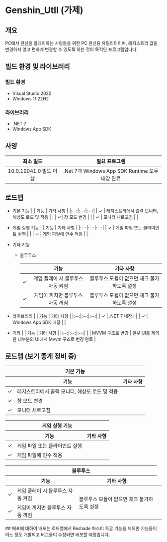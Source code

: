 # Genshin_UtIl (가제)


## 개요
PC에서 원신을 플레이하는 사람들을 위한 PC 원신용 유틸리티이며, 레지스트리 값을 변경하지 않고 편하게 변경할 수 있도록 하는 것이 목적인 프로그램입니다.


## 빌드 환경 및 라이브러리
### 빌드 환경
- Visual Studio 2022
- Windows 11 22H2

### 라이브러리
- .NET 7
- Windows App SDK


## 사양
| 최소 빌드  | 필요 프로그램  |
|:--:|:-:|
|  10.0.19041.0 빌드 이상 | .Net 7과 Windows App SDK Runtime 모두 내장 완료 |


## 로드맵
- 기본 기능
  |   | 기능 | 기타 사항 |
  |:--:|:--:|:--:|
  | &check; | 레지스트리에서 출력 모니터, 해상도 로드 및 적용 |  |
  | &check;| 창 모드 변경 |  |
  | &check; | 모니터 새로고침 |  |

- 게임 실행 기능
  |   | 기능 | 기타 사항 |
  |:--:|:--:|:--:|
  | &check; | 게임 파일 또는 클라이언트 실행 | |
  | &check; | 게임 파일에 인수 적용 |  |

- 기타 기능
  - 블루투스
  
    |   | 기능 | 기타 사항 |
    |:--:|:--:|:--:|
    | &check; | 게임 플레이 시 블루투스 자동 켜짐 | 블루투스 모듈이 없으면 체크 불가하도록 설정 |
    | &check; | 게임이 꺼지면 블루투스 자동 꺼짐 | 블루투스 모듈이 없으면 체크 불가하도록 설정 |

- 라이브러리
  |   | 기능 | 기타 사항 |
  |:--:|:--:|:--:|
  | &check; |  .NET 7 내장 |  |
  | &check; | Windows App SDK 내장 | |

- 기타
  |   | 기능 | 기타 사항 |
  |:--:|:--:|:--:|
  |  | MVVM 구조로 변경 | 일부 UI를 제외한 대부분의 UI에서 Mvvm 구조로 변경 완료 |
  
  
## 로드맵 (보기 좋게 정비 중)
<table>
  <thead>
    <tr>
      <th colspan="3">기본 기능</th>
    </tr>
  </thead>
  <thead>
    <tr>
      <th></th>
      <th>기능</th>
      <th>기타 사항</th>
    </tr>
  </thead>
  <tbody>
    <tr>
      <td>&check;</td>
      <td>레지스트리에서 출력 모니터, 해상도 로드 및 적용</td>
      <td></td>
    </tr>
    <tr>
      <td>&check;</td>
      <td>창 모드 변경</td>
      <td></td>
    </tr>
    <tr>
      <td>&check;</td>
      <td>모니터 새로고침</td>
      <td></td>
    </tr>
  </tbody>
</table>
<table>
  <thead>
    <tr>
      <th colspan="3">게임 실행 기능</th>
    </tr>
  </thead>
  <thead>
    <tr>
      <th></th>
      <th>기능</th>
      <th>기타 사항</th>
    </tr>
  </thead>
  <tbody>
    <tr>
      <td>&check;</td>
      <td>게임 파일 또는 클라이언트 실행</td>
      <td></td>
    </tr>
    <tr>
      <td>&check;</td>
      <td>게임 파일에 인수 적용</td>
      <td></td>
    </tr>
  </tbody>
</table>
<table>
  <thead>
    <tr>
      <th colspan="3">블루투스</th>
    </tr>
  </thead>
  <thead>
    <tr>
      <th></th>
      <th>기능</th>
      <th>기타 사항</th>
    </tr>
  </thead>
  <tbody>
    <tr>
      <td>&check;</td>
      <td>게임 플레이 시 블루투스 자동 켜짐</td>
      <td rowspan="2">블루투스 모듈이 없으면 체크 불가하도록 설정</td>
    </tr>
    <tr>
      <td>&check;</td>
      <td>게임이 꺼지면 블루투스 자동 꺼짐</td>
      <td></td>
    </tr>
  </tbody>
</table>
## 배포에 대하여
배포는 로드맵에서 Reshade 마스터 토글 기능을 제외한 기능들이 어느 정도 개발되고 버그들이 수정되면 배포할 예정입니다.  
